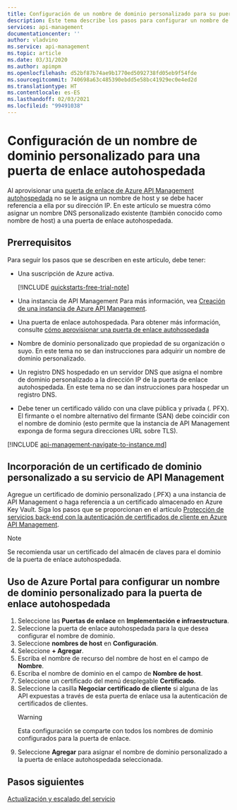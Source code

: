 ```yaml
---
title: Configuración de un nombre de dominio personalizado para su puerta de enlace autohospedada de API Management | Microsoft Docs
description: Este tema describe los pasos para configurar un nombre de dominio personalizado para la puerta de enlace autohospedada de Azure API Management.
services: api-management
documentationcenter: ''
author: vladvino
ms.service: api-management
ms.topic: article
ms.date: 03/31/2020
ms.author: apimpm
ms.openlocfilehash: d52bf87b74ae9b1770ed5092738fd05eb9f54fde
ms.sourcegitcommit: 740698a63c485390ebdd5e58bc41929ec0e4ed2d
ms.translationtype: HT
ms.contentlocale: es-ES
ms.lasthandoff: 02/03/2021
ms.locfileid: "99491038"
---
```

# <a name="configure-a-custom-domain-name-for-a-self-hosted-gateway"></a>Configuración de un nombre de dominio personalizado para una puerta de enlace autohospedada

Al aprovisionar una [puerta de enlace de Azure API Management autohospedada](self-hosted-gateway-overview.md) no se le asigna un nombre de host y se debe hacer referencia a ella por su dirección IP. En este artículo se muestra cómo asignar un nombre DNS personalizado existente (también conocido como nombre de host) a una puerta de enlace autohospedada.

## <a name="prerequisites"></a>Prerrequisitos

Para seguir los pasos que se describen en este artículo, debe tener:

-   Una suscripción de Azure activa.

    [!INCLUDE [quickstarts-free-trial-note](../../includes/quickstarts-free-trial-note.md)]

-   Una instancia de API Management Para más información, vea [Creación de una instancia de Azure API Management](get-started-create-service-instance.md).
- Una puerta de enlace autohospedada. Para obtener más información, consulte [cómo aprovisionar una puerta de enlace autohospedada](api-management-howto-provision-self-hosted-gateway.md)
-   Nombre de dominio personalizado que propiedad de su organización o suyo. En este tema no se dan instrucciones para adquirir un nombre de dominio personalizado.
-   Un registro DNS hospedado en un servidor DNS que asigna el nombre de dominio personalizado a la dirección IP de la puerta de enlace autohospedada. En este tema no se dan instrucciones para hospedar un registro DNS.
-   Debe tener un certificado válido con una clave pública y privada (. PFX). El firmante o el nombre alternativo del firmante (SAN) debe coincidir con el nombre de dominio (esto permite que la instancia de API Management exponga de forma segura direcciones URL sobre TLS).

[!INCLUDE [api-management-navigate-to-instance.md](../../includes/api-management-navigate-to-instance.md)]

## <a name="add-custom-domain-certificate-to-your-api-management-service"></a>Incorporación de un certificado de dominio personalizado a su servicio de API Management

Agregue un certificado de dominio personalizado (.PFX) a una instancia de API Management o haga referencia a un certificado almacenado en Azure Key Vault. Siga los pasos que se proporcionan en el artículo [Protección de servicios back-end con la autenticación de certificados de cliente en Azure API Management](api-management-howto-mutual-certificates.md).

> [!NOTE]
> Se recomienda usar un certificado del almacén de claves para el dominio de la puerta de enlace autohospedada.

## <a name="use-the-azure-portal-to-set-a-custom-domain-name-for-your-self-hosted-gateway"></a>Uso de Azure Portal para configurar un nombre de dominio personalizado para la puerta de enlace autohospedada

1. Seleccione las **Puertas de enlace** en **Implementación e infraestructura**.
2. Seleccione la puerta de enlace autohospedada para la que desea configurar el nombre de dominio.
3. Seleccione **nombres de host** en **Configuración**.
4. Seleccione **+ Agregar**.
5. Escriba el nombre de recurso del nombre de host en el campo de **Nombre**.
6. Escriba el nombre de dominio en el campo de **Nombre de host**.
7. Seleccione un certificado del menú desplegable **Certificado**.
8. Seleccione la casilla **Negociar certificado de cliente** si alguna de las API expuestas a través de esta puerta de enlace usa la autenticación de certificados de clientes.
    > [!WARNING]
    > Esta configuración se comparte con todos los nombres de dominio configurados para la puerta de enlace.
9. Seleccione **Agregar** para asignar el nombre de dominio personalizado a la puerta de enlace autohospedada seleccionada.

## <a name="next-steps"></a>Pasos siguientes

[Actualización y escalado del servicio](upgrade-and-scale.md)
